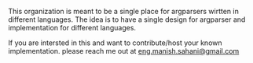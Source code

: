 <!-- ![Argparser wide-1](https://user-images.githubusercontent.com/73003119/146679406-4f367fe0-8bf9-47a9-9610-75a8526c8e20.png) -->

This organization is meant to be a single place for argparsers wirtten in different languages. The idea is to have a single design for argparser and implementation for different languages. 

If you are intersted in this and want to contribute/host your known implementation. please reach me out at eng.manish.sahani@gmail.com

